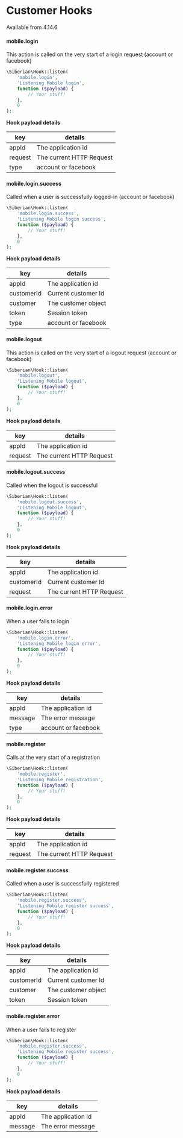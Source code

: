 # Customer Hooks

Available from 4.14.6

#### mobile.login

This action is called on the very start of a login request (account or facebook)

```php
\Siberian\Hook::listen(
    'mobile.login',
    'Listening Mobile login',
    function ($payload) {
        // Your stuff!
    },
    0
);
```

**Hook payload details**

key|details
---|---
appId|The application id
request|The current HTTP Request
type|account or facebook

#### mobile.login.success

Called when a user is successfully logged-in (account or facebook)

```php
\Siberian\Hook::listen(
    'mobile.login.success',
    'Listening Mobile login success',
    function ($payload) {
        // Your stuff!
    },
    0
);
```

**Hook payload details**

key|details
---|---
appId|The application id
customerId|Current customer Id
customer|The customer object
token|Session token
type|account or facebook

#### mobile.logout

This action is called on the very start of a logout request (account or facebook)

```php
\Siberian\Hook::listen(
    'mobile.logout',
    'Listening Mobile logout',
    function ($payload) {
        // Your stuff!
    },
    0
);
```

**Hook payload details**

key|details
---|---
appId|The application id
request|The current HTTP Request

#### mobile.logout.success

Called when the logout is successful

```php
\Siberian\Hook::listen(
    'mobile.logout.success',
    'Listening Mobile logout',
    function ($payload) {
        // Your stuff!
    },
    0
);
```

**Hook payload details**

key|details
---|---
appId|The application id
customerId|Current customer Id
request|The current HTTP Request

#### mobile.login.error

When a user fails to login

```php
\Siberian\Hook::listen(
    'mobile.login.error',
    'Listening Mobile login error',
    function ($payload) {
        // Your stuff!
    },
    0
);
```

**Hook payload details**

key|details
---|---
appId|The application id
message|The error message
type|account or facebook

#### mobile.register

Calls at the very start of a registration

```php
\Siberian\Hook::listen(
    'mobile.register',
    'Listening Mobile registration',
    function ($payload) {
        // Your stuff!
    },
    0
);
```

**Hook payload details**

key|details
---|---
appId|The application id
request|The current HTTP Request

#### mobile.register.success

Called when a user is successfully registered

```php
\Siberian\Hook::listen(
    'mobile.register.success',
    'Listening Mobile register success',
    function ($payload) {
        // Your stuff!
    },
    0
);
```

**Hook payload details**

key|details
---|---
appId|The application id
customerId|Current customer Id
customer|The customer object
token|Session token

#### mobile.register.error

When a user fails to register

```php
\Siberian\Hook::listen(
    'mobile.register.success',
    'Listening Mobile register success',
    function ($payload) {
        // Your stuff!
    },
    0
);
```

**Hook payload details**

key|details
---|---
appId|The application id
message|The error message
